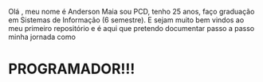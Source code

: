 Olá , meu nome é Anderson Maia
sou PCD, tenho 25 anos, faço graduação em Sistemas de Informação (6 semestre).
E sejam muito bem vindos ao meu primeiro repositório e é aqui que pretendo documentar passo a passo minha jornada como <h1>PROGRAMADOR!!!</h1>
